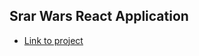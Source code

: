 ## Srar Wars React Application

- [Link to project](https://yevhenmedovnyk.github.io/React_Star_Wars/)


